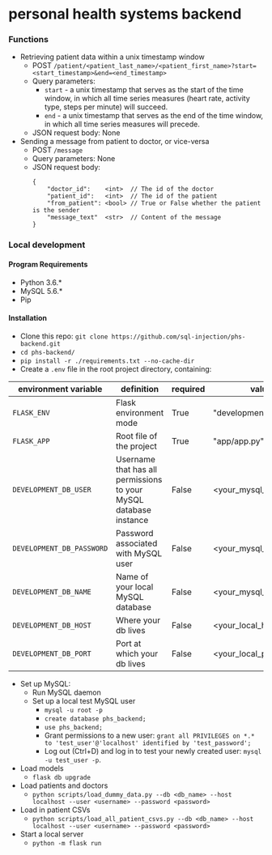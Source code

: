 # personal health systems backend

### Functions

* Retrieving patient data within a unix timestamp window
    * POST `/patient/<patient_last_name>/<patient_first_name>?start=<start_timestamp>&end=<end_timestamp>`
    * Query parameters: 
        * `start` - a unix timestamp that serves as the start of the time window, in which all time series measures (heart rate, activity type, steps per minute) will succeed.
        * `end` - a unix timestamp that serves as the end of the time window, in which all time series measures will precede. 
    * JSON request body: None
* Sending a message from patient to doctor, or vice-versa
    * POST `/message`
    * Query parameters: None
    * JSON request body:
        ```
        {
            "doctor_id":    <int>  // The id of the doctor
            "patient_id":   <int>  // The id of the patient
            "from_patient": <bool> // True or False whether the patient is the sender
            "message_text"  <str>  // Content of the message
        }
        ```
    

### Local development
#### Program Requirements
* Python 3.6.*
* MySQL 5.6.*
* Pip

#### Installation
* Clone this repo: `git clone https://github.com/sql-injection/phs-backend.git`
* `cd phs-backend/`
* `pip install -r ./requirements.txt --no-cache-dir`
* Create a `.env` file in the root project directory, containing:

| environment variable  | definition                                                         | required | value                 | default      |
|-----------------------|--------------------------------------------------------------------|----------|-----------------------|--------------|
| `FLASK_ENV`           | Flask environment mode                                             | True     | "development"         | "production" |
| `FLASK_APP`           | Root file of the project                                           | True     | "app/app.py"          | None         |
| `DEVELOPMENT_DB_USER` | Username that has all permissions to your MySQL database instance  | False    | <your_mysql_username> | "test_user"  |
| `DEVELOPMENT_DB_PASSWORD`| Password associated with MySQL user | False | <your_mysql_password> | "test_password" |
| `DEVELOPMENT_DB_NAME` | Name of your local MySQL database | False | <your_mysql_db_name> | "phs_backend"
| `DEVELOPMENT_DB_HOST` | Where your db lives | False | <your_local_host> | "localhost"
| `DEVELOPMENT_DB_PORT` | Port at which your db lives | False | <your_local_port> | 3306

* Set up MySQL:
    * Run MySQL daemon
    * Set up a local test MySQL user
        * `mysql -u root -p`
        * `create database phs_backend;`
        * `use phs_backend;`
        * Grant permissions to a new user: `grant all PRIVILEGES on *.* to 'test_user'@'localhost' identified by 'test_password';`
        * Log out (Ctrl+D) and log in to test your newly created user: `mysql -u test_user -p`.
* Load models 
    * `flask db upgrade`
* Load patients and doctors
    * `python scripts/load_dummy_data.py --db <db_name> --host localhost --user <username> --password <password>`
* Load in patient CSVs
    * `python scripts/load_all_patient_csvs.py --db <db_name> --host localhost --user <username> --password <password>`
* Start a local server
    * `python -m flask run`
    
   
